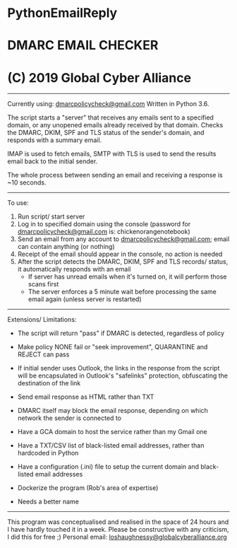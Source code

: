 # PythonEmailReply
# DMARC EMAIL CHECKER
# (C) 2019 Global Cyber Alliance
-----------------------------------------

Currently using: dmarcpolicycheck@gmail.com
Written in Python 3.6.

The script starts a "server" that receives any emails sent to a specified domain, or any unopened emails already received by that domain. Checks the DMARC, DKIM, SPF and TLS status of the sender's domain, and responds with a summary email.

IMAP is used to fetch emails, SMTP with TLS is used to send the results email back to the initial sender.

The whole process between sending an email and receiving a response is ~10 seconds.

-----------------------------------------

To use:

1) Run script/ start server
2) Log in to specified domain using the console (password for dmarcpolicycheck@gmail.com is: chickenorangenotebook)
3) Send an email from any account to dmarcpolicycheck@gmail.com; email can contain anything (or nothing)
4) Receipt of the email should appear in the console, no action is needed
5) After the script detects the DMARC, DKIM, SPF and TLS records/ status, it automatically responds with an email
   - If server has unread emails when it's turned on, it will perform those scans first
   - The server enforces a 5 minute wait before processing the same email again (unless server is restarted)

-----------------------------------------

Extensions/ Limitations:
 
- The script will return "pass" if DMARC is detected, regardless of policy
+ Make policy NONE fail or "seek improvement", QUARANTINE and REJECT can pass

- If initial sender uses Outlook, the links in the response from the script will be encapsulated in Outlook's "safelinks" protection, obfuscating the destination of the link
+ Send email response as HTML rather than TXT

- DMARC itself may block the email response, depending on which network the sender is connected to
+ Have a GCA domain to host the service rather than my Gmail one

+ Have a TXT/CSV list of black-listed email addresses, rather than hardcoded in Python

+ Have a configuration (.ini) file to setup the current domain and black-listed email addresses

+ Dockerize the program (Rob's area of expertise)

+ Needs a better name

-----------------------------------------

This program was conceptualised and realised in the space of 24 hours and I have hardly touched it in a week.
Please be constructive with any criticism, I did this for free ;)
Personal email: loshaughnessy@globalcyberalliance.org
